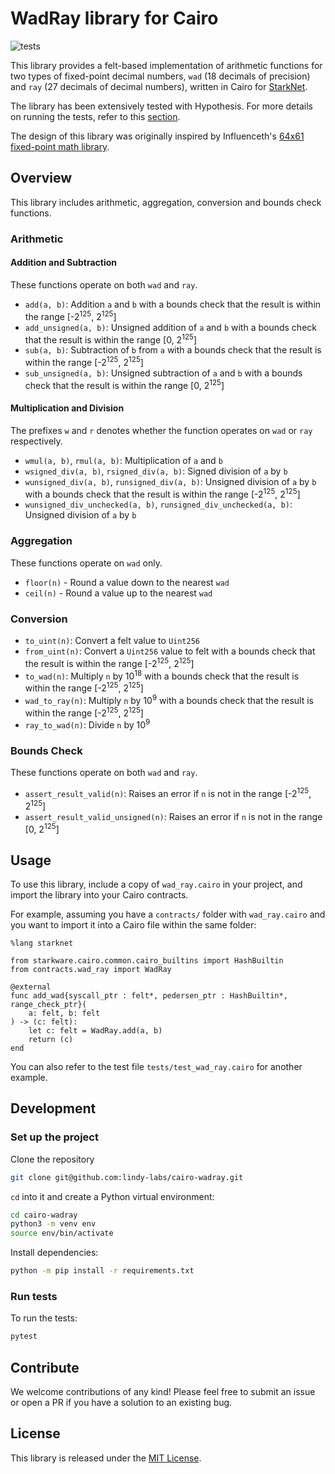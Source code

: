 # WadRay library for Cairo

![tests](https://github.com/lindy-labs/cairo-wadray/actions/workflows/tests.yml/badge.svg)

This library provides a felt-based implementation of arithmetic functions for two types of fixed-point decimal numbers, `wad` (18 decimals of precision) and `ray` (27 decimals of decimal numbers), written in Cairo for [StarkNet](https://www.cairo-lang.org/docs/).

The library has been extensively tested with Hypothesis. For more details on running the tests, refer to this [section](#run-tests).

The design of this library was originally inspired by Influenceth's [64x61 fixed-point math library](https://github.com/influenceth/cairo-math-64x61).

## Overview

This library includes arithmetic, aggregation, conversion and bounds check functions.

### Arithmetic

#### Addition and Subtraction

These functions operate on both `wad` and `ray`.

- `add(a, b)`: Addition `a` and `b` with a bounds check that the result is within the range [-2<sup>125</sup>, 2<sup>125</sup>]
- `add_unsigned(a, b)`: Unsigned addition of `a` and `b` with a bounds check that the result is within the range [0, 2<sup>125</sup>]
- `sub(a, b)`: Subtraction of `b` from `a` with a bounds check that the result is within the range [-2<sup>125</sup>, 2<sup>125</sup>]
- `sub_unsigned(a, b)`: Unsigned subtraction of `a` and `b` with a bounds check that the result is within the range [0, 2<sup>125</sup>]

#### Multiplication and Division

The prefixes `w` and `r` denotes whether the function operates on `wad` or `ray` respectively.

- `wmul(a, b)`, `rmul(a, b)`: Multiplication of `a` and `b`
- `wsigned_div(a, b)`, `rsigned_div(a, b)`: Signed division of `a` by `b`
- `wunsigned_div(a, b)`, `runsigned_div(a, b)`: Unsigned division of `a` by `b` with a bounds check that the result is within the range [-2<sup>125</sup>, 2<sup>125</sup>]
- `wunsigned_div_unchecked(a, b)`, `runsigned_div_unchecked(a, b)`: Unsigned division of `a` by `b`

### Aggregation

These functions operate on `wad` only.

- `floor(n)` - Round a value down to the nearest `wad`
- `ceil(n)` - Round a value up to the nearest `wad`

### Conversion

- `to_uint(n)`: Convert a felt value to `Uint256`
- `from_uint(n)`: Convert a `Uint256` value to felt with a bounds check that the result is within the range [-2<sup>125</sup>, 2<sup>125</sup>]
- `to_wad(n)`: Multiply `n` by 10<sup>18</sup> with a bounds check that the result is within the range [-2<sup>125</sup>, 2<sup>125</sup>]
- `wad_to_ray(n)`: Multiply `n` by 10<sup>9</sup> with a bounds check that the result is within the range [-2<sup>125</sup>, 2<sup>125</sup>]
- `ray_to_wad(n)`: Divide `n` by 10<sup>9</sup>

### Bounds Check

These functions operate on both `wad` and `ray`.

- `assert_result_valid(n)`: Raises an error if `n` is not in the range [-2<sup>125</sup>, 2<sup>125</sup>]
- `assert_result_valid_unsigned(n)`: Raises an error if `n` is not in the range [0, 2<sup>125</sup>]

## Usage

To use this library, include a copy of `wad_ray.cairo` in your project, and import the library into your Cairo contracts.

For example, assuming you have a `contracts/` folder with `wad_ray.cairo` and you want to import it into a Cairo file within the same folder:

```cairo
%lang starknet

from starkware.cairo.common.cairo_builtins import HashBuiltin
from contracts.wad_ray import WadRay

@external
func add_wad{syscall_ptr : felt*, pedersen_ptr : HashBuiltin*, range_check_ptr}(
    a: felt, b: felt
) -> (c: felt):
    let c: felt = WadRay.add(a, b)
    return (c)
end
```

You can also refer to the test file `tests/test_wad_ray.cairo` for another example.

## Development

### Set up the project

Clone the repository

```bash
git clone git@github.com:lindy-labs/cairo-wadray.git
```

`cd` into it and create a Python virtual environment:

```bash
cd cairo-wadray
python3 -m venv env
source env/bin/activate
```

Install dependencies:

```bash
python -m pip install -r requirements.txt
```

### Run tests

To run the tests:

```bash
pytest
```

## Contribute

We welcome contributions of any kind! Please feel free to submit an issue or open a PR if you have a solution to an existing bug.

## License

This library is released under the [MIT License](LICENSE).
